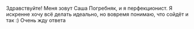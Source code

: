 Здравствуйте! 
Меня зовут Саша Погребняк, и я перфекционист.
Я искренне хочу всё делать идеально, но вовремя понимаю, что сойдёт и так :)
Очень жду ответа